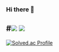 ### Hi there 👋

<!--
**ckswo00/ckswo00** is a ✨ _special_ ✨ repository because its `README.md` (this file) appears on your GitHub profile.

Here are some ideas to get you started:

- 🔭 I’m currently working on ...
- 🌱 I’m currently learning ...
- 👯 I’m looking to collaborate on ...
- 🤔 I’m looking for help with ...
- 💬 Ask me about ...
- 📫 How to reach me: ...
- 😄 Pronouns: ...
- ⚡ Fun fact: ...
-->
#<img src="https://img.shields.io/badge/Java-007396?style=plastic-square&logo=java&logoColor=white"/> <img src="https://img.shields.io/badge/spring-007396?style=plastic-square&logo=spring&logoColor=green"/>
----
[![Solved.ac Profile](http://mazassumnida.wtf/api/generate_badge?boj=lcj0519)](https://solved.ac/lcj0519)
